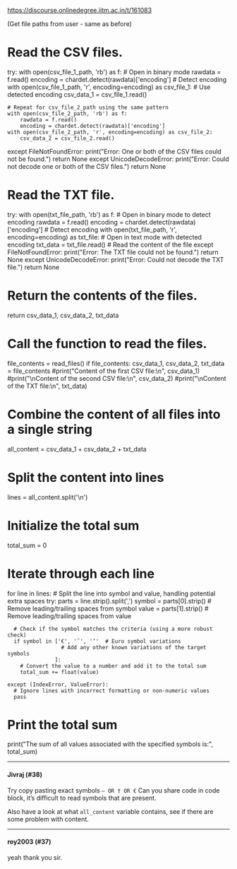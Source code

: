 https://discourse.onlinedegree.iitm.ac.in/t/161083

(Get file paths from user - same as before)

  # Read the CSV files.
  try:
    with open(csv_file_1_path, 'rb') as f:  # Open in binary mode
      rawdata = f.read()
      encoding = chardet.detect(rawdata)['encoding']  # Detect encoding
    with open(csv_file_1_path, 'r', encoding=encoding) as csv_file_1:  # Use detected encoding
      csv_data_1 = csv_file_1.read()

    # Repeat for csv_file_2_path using the same pattern
    with open(csv_file_2_path, 'rb') as f:
        rawdata = f.read()
        encoding = chardet.detect(rawdata)['encoding']
    with open(csv_file_2_path, 'r', encoding=encoding) as csv_file_2:
        csv_data_2 = csv_file_2.read()

  except FileNotFoundError:
    print("Error: One or both of the CSV files could not be found.")
    return None
  except UnicodeDecodeError:
    print("Error: Could not decode one or both of the CSV files.")
    return None

  # Read the TXT file.
  try:
    with open(txt_file_path, 'rb') as f:  # Open in binary mode to detect encoding
        rawdata = f.read()
        encoding = chardet.detect(rawdata)['encoding']  # Detect encoding
    with open(txt_file_path, 'r', encoding=encoding) as txt_file:  # Open in text mode with detected encoding
        txt_data = txt_file.read() # Read the content of the file
  except FileNotFoundError:
    print("Error: The TXT file could not be found.")
    return None
  except UnicodeDecodeError:
    print("Error: Could not decode the TXT file.")
    return None

  # Return the contents of the files.
  return csv_data_1, csv_data_2, txt_data

# Call the function to read the files.
file_contents = read_files()
if file_contents:
  csv_data_1, csv_data_2, txt_data = file_contents
  #print("Content of the first CSV file:\n", csv_data_1)
  #print("\nContent of the second CSV file:\n", csv_data_2)
  #print("\nContent of the TXT file:\n", txt_data)

  # Combine the content of all files into a single string
  all_content = csv_data_1 + csv_data_2 + txt_data

  # Split the content into lines
  lines = all_content.split('\n')

  # Initialize the total sum
  total_sum = 0

  # Iterate through each line
  for line in lines:
    # Split the line into symbol and value, handling potential extra spaces
    try:
      parts = line.strip().split(',')
      symbol = parts[0].strip()  # Remove leading/trailing spaces from symbol
      value = parts[1].strip()   # Remove leading/trailing spaces from value

      # Check if the symbol matches the criteria (using a more robust check)
      if symbol in ['€', 'ˆ', '’'  # Euro symbol variations
                     # Add any other known variations of the target symbols
                   ]:
        # Convert the value to a number and add it to the total sum
        total_sum += float(value)

    except (IndexError, ValueError):
      # Ignore lines with incorrect formatting or non-numeric values
      pass

  # Print the total sum
  print("The sum of all values associated with the specified symbols is:", total_sum)
</code></pre><hr>

<h4>Jivraj (#38)</h4>
<p>Try copy pasting exact symbols <code>— OR † OR €</code> Can you share code in code block, it’s difficult to read symbols that are present.</p>
<p>Also have a look at what <code>all_content</code> variable contains, see if there are some problem with content.</p><hr>

<h4>roy2003 (#37)</h4>
<p>yeah thank you sir.